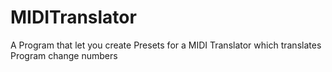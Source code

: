 # MIDITranslator
A Program that let you create Presets for a MIDI Translator which translates Program change numbers
